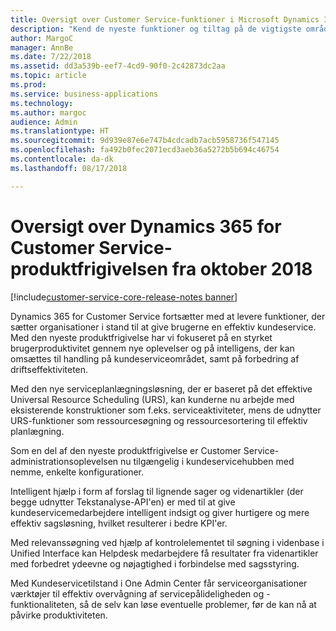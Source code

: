 ```yaml
---
title: Oversigt over Customer Service-funktioner i Microsoft Dynamics 365
description: "Kend de nyeste funktioner og tiltag på de vigtigste områder af Customer Service i Dynamics 365"
author: MargoC
manager: AnnBe
ms.date: 7/22/2018
ms.assetid: dd3a539b-eef7-4cd9-90f0-2c42873dc2aa
ms.topic: article
ms.prod: 
ms.service: business-applications
ms.technology: 
ms.author: margoc
audience: Admin
ms.translationtype: HT
ms.sourcegitcommit: 9d939e87e6e747b4cdcadb7acb5958736f547145
ms.openlocfilehash: fa492b0fec2071ecd3aeb36a5272b5b694c46754
ms.contentlocale: da-dk
ms.lasthandoff: 08/17/2018

---
```

# <a name="overview-of-dynamics-365-for-customer-service-october-18-release"></a>Oversigt over Dynamics 365 for Customer Service-produktfrigivelsen fra oktober 2018

[!include[customer-service-core-release-notes banner](../../includes/customer-service-core-release-notes.md)]




Dynamics 365 for Customer Service fortsætter med at levere funktioner, der sætter organisationer i stand til at give brugerne en effektiv kundeservice. Med den nyeste produktfrigivelse har vi fokuseret på en styrket brugerproduktivitet gennem nye oplevelser og på intelligens, der kan omsættes til handling på kundeserviceområdet, samt på forbedring af driftseffektiviteten.

Med den nye serviceplanlægningsløsning, der er baseret på det effektive Universal Resource Scheduling (URS), kan kunderne nu arbejde med eksisterende konstruktioner som f.eks. serviceaktiviteter, mens de udnytter URS-funktioner som ressourcesøgning og ressourcesortering til effektiv planlægning. 

Som en del af den nyeste produktfrigivelse er Customer Service-administrationsoplevelsen nu tilgængelig i kundeservicehubben med nemme, enkelte konfigurationer. 

Intelligent hjælp i form af forslag til lignende sager og videnartikler (der begge udnytter Tekstanalyse-API'en) er med til at give kundeservicemedarbejdere intelligent indsigt og giver hurtigere og mere effektiv sagsløsning, hvilket resulterer i bedre KPI'er.

Med relevanssøgning ved hjælp af kontrolelementet til søgning i videnbase i Unified Interface kan Helpdesk medarbejdere få resultater fra videnartikler med forbedret ydeevne og nøjagtighed i forbindelse med sagsstyring. 

Med Kundeservicetilstand i One Admin Center får serviceorganisationer værktøjer til effektiv overvågning af servicepålideligheden og -funktionaliteten, så de selv kan løse eventuelle problemer, før de kan nå at påvirke produktiviteten.


